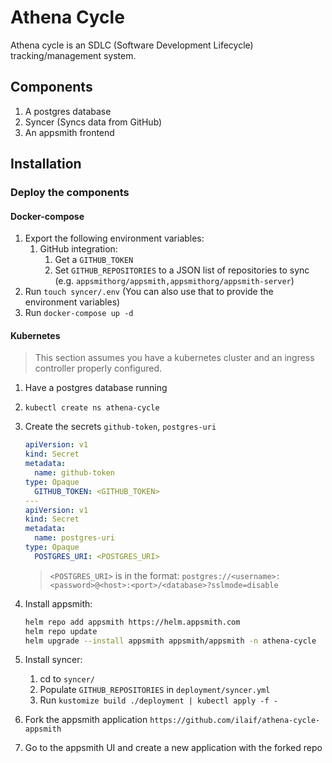# Athena Cycle

Athena cycle is an SDLC (Software Development Lifecycle) tracking/management system.

## Components

1. A postgres database
2. Syncer (Syncs data from GitHub)
3. An appsmith frontend

## Installation

### Deploy the components

#### Docker-compose

1. Export the following environment variables:
   1. GitHub integration:
      1. Get a `GITHUB_TOKEN`
      2. Set `GITHUB_REPOSITORIES` to a JSON list of repositories to sync (e.g. `appsmithorg/appsmith,appsmithorg/appsmith-server`)
2. Run `touch syncer/.env` (You can also use that to provide the environment variables)
3. Run `docker-compose up -d`

#### Kubernetes

> This section assumes you have a kubernetes cluster and an ingress controller properly configured.

1. Have a postgres database running
2. `kubectl create ns athena-cycle`
3. Create the secrets `github-token`, `postgres-uri`

   ```yaml
   apiVersion: v1
   kind: Secret
   metadata:
     name: github-token
   type: Opaque
     GITHUB_TOKEN: <GITHUB_TOKEN>
   ---
   apiVersion: v1
   kind: Secret
   metadata:
     name: postgres-uri
   type: Opaque
     POSTGRES_URI: <POSTGRES_URI>
   ```

   > `<POSTGRES_URI>` is in the format: `postgres://<username>:<password>@<host>:<port>/<database>?sslmode=disable`

4. Install appsmith:

   ```sh
   helm repo add appsmith https://helm.appsmith.com
   helm repo update
   helm upgrade --install appsmith appsmith/appsmith -n athena-cycle
   ```

5. Install syncer:

   1. cd to `syncer/`
   2. Populate `GITHUB_REPOSITORIES` in `deployment/syncer.yml`
   3. Run `kustomize build ./deployment | kubectl apply -f -`

6. Fork the appsmith application `https://github.com/ilaif/athena-cycle-appsmith`

7. Go to the appsmith UI and create a new application with the forked repo
